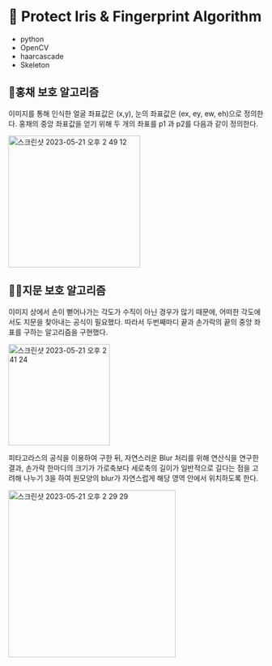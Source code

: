 # 🫣 Protect Iris & Fingerprint Algorithm
- python
- OpenCV
- haarcascade
- Skeleton
## 👀홍채 보호 알고리즘
이미지를 통해 인식한 얼굴 좌표값은 (x,y), 눈의 좌표값은 (ex, ey, ew, eh)으로 정의한다. 홍채의 중앙 좌표값을 얻기 위해 두 개의 좌표를 p1 과 p2를 다음과 같이 정의한다.

<img width="260" alt="스크린샷 2023-05-21 오후 2 49 12" src="https://github.com/kayamz/protect-biometric-information/assets/68880055/4d916c8e-ce80-465a-a599-1812395c4159">


## ✌🏼지문 보호 알고리즘

이미지 상에서 손이 뻗어나가는 각도가 수직이 아닌 경우가 많기 때문에, 어떠한 각도에서도 지문을 찾아내는 공식이 필요했다.
따라서 두번째마디 끝과 손가락의 끝의 중앙 좌표를 구하는 알고리즘을 구현했다.

<img width="200" alt="스크린샷 2023-05-21 오후 2 41 24" src="https://github.com/kayamz/protect-biometric-information/assets/68880055/9a7a179c-046a-49bc-80fa-571491b7cae3">

피타고라스의 공식을 이용하여 구한 뒤, 자연스러운 Blur 처리를 위해 연산식을 연구한 결과, 손가락 한마디의 크기가 가로축보다 세로축의 길이가 일반적으로 길다는 점을 고려해 나누기 3을 하여 원모양의 blur가 자연스럽게 해당 영역 안에서 위치하도록 한다.

<img width="330" alt="스크린샷 2023-05-21 오후 2 29 29" src="https://github.com/kayamz/protect-biometric-information/assets/68880055/3167f47b-78e6-4039-b606-db692a97a408">
